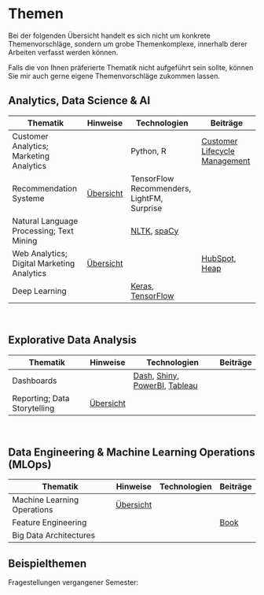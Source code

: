 # Themen

Bei der folgenden Übersicht handelt es sich nicht um konkrete Themenvorschläge, sondern um grobe Themenkomplexe, innerhalb derer Arbeiten verfasst werden können. 

Falls die von Ihnen präferierte Thematik nicht aufgeführt sein sollte, können Sie mir auch gerne eigene Themenvorschläge zukommen lassen.

## Analytics, Data Science & AI

Thematik | Hinweise | Technologien | Beiträge
-- | -- | --- | ---
Customer Analytics; Marketing Analytics |  | Python, R | [Customer Lifecycle Management](https://drive.google.com/file/d/1TnFnnbwrxJU4PBBVeR5_aA-NM80s2_Hk/view?usp=drivesdk) 
Recommendation Systeme |[Übersicht](https://kirenz.github.io/recommender/docs/intro.html) | TensorFlow Recommenders, LightFM, Surprise  |
Natural Language Processing; Text Mining | | [NLTK](https://www.nltk.org), [spaCy](https://spacy)
Web Analytics; Digital Marketing Analytics | [Übersicht](https://kirenz.github.io/bigdata/) | | [HubSpot](https://blog.hubspot.de/marketing/gewusst-wie-digital-marketing-analytics), [Heap](https://heap.io)
Deep Learning | | [Keras](https://keras.io), [TensorFlow](https://www.tensorflow.org) |

<br>

## Explorative Data Analysis

Thematik | Hinweise | Technologien | Beiträge
-- | -- | --- | ---
Dashboards | | [Dash](https://github.com/kirenz/dash-tutorial), [Shiny](https://shiny.rstudio.com), [PowerBI](https://powerbi.microsoft.com/de-de/), [Tableau](https://www.tableau.com/de-de) |
Reporting; Data Storytelling | [Übersicht](https://kirenz.github.io/data-storytelling/) | |

<br>

## Data Engineering & Machine Learning Operations (MLOps)

Thematik | Hinweise | Technologien | Beiträge
-- | -- | --- | ---
Machine Learning Operations | [Übersicht](https://kirenz.github.io/mlops/intro.html) | |
Feature Engineering | | | [Book](http://www.feat.engineering) 
Big Data Architectures | | |


## Beispielthemen

Fragestellungen vergangener Semester:

